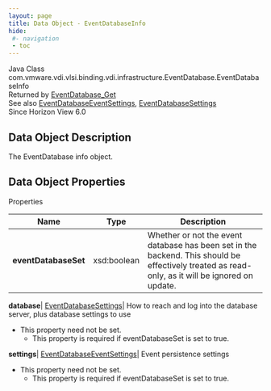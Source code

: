 ```yaml
---
layout: page
title: Data Object - EventDatabaseInfo
hide:
 #- navigation
 - toc
---
```






Java Class
    com.vmware.vdi.vlsi.binding.vdi.infrastructure.EventDatabase.EventDatabaseInfo  
Returned by
     [EventDatabase_Get](vdi.infrastructure.EventDatabase.md#get)  
See also
     [EventDatabaseEventSettings](vdi.infrastructure.EventDatabase.EventSettings.md), [EventDatabaseSettings](vdi.infrastructure.EventDatabase.EventDatabaseSettings.md)  
Since 
    Horizon View 6.0

## Data Object Description 

The EventDatabase info object. 

## Data Object Properties

Properties

Name |  Type |  Description   
---|---|---  
**eventDatabaseSet**|  xsd:boolean|  Whether or not the event database has been set in the backend. This should be effectively treated as read-only, as it will be ignored on update.   
  
**database**| [EventDatabaseSettings](vdi.infrastructure.EventDatabase.EventDatabaseSettings.md)|  How to reach and log into the database server, plus database settings to use   


* This property need not be set.
  * This property is required if eventDatabaseSet is set to true.

  
**settings**| [EventDatabaseEventSettings](vdi.infrastructure.EventDatabase.EventSettings.md)|  Event persistence settings   


* This property need not be set.
  * This property is required if eventDatabaseSet is set to true.

  
  
  
 
  
  

